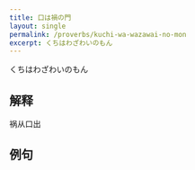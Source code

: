 ```yaml
---
title: 口は禍の門
layout: single
permalink: /proverbs/kuchi-wa-wazawai-no-mon
excerpt: くちはわざわいのもん
---
```


くちはわざわいのもん

## 解释

祸从口出

## 例句

